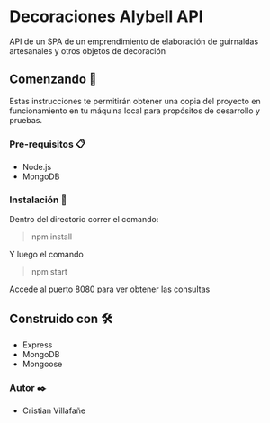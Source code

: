 # Decoraciones Alybell API

API de un SPA de un emprendimiento de elaboración de guirnaldas artesanales y otros objetos de decoración

## Comenzando 🚀

Estas instrucciones te permitirán obtener una copia del proyecto en funcionamiento en tu máquina local para propósitos de desarrollo y pruebas.

### Pre-requisitos 📋

 - Node.js
 - MongoDB

 
 
### Instalación 🔧

Dentro del directorio correr el comando:

> npm install

Y  luego el comando

> npm start

Accede al puerto [8080](http://localhost:8080) para ver obtener las consultas

## Construido con 🛠️

- Express 
- MongoDB
- Mongoose

### Autor ✒️

- Cristian Villafañe